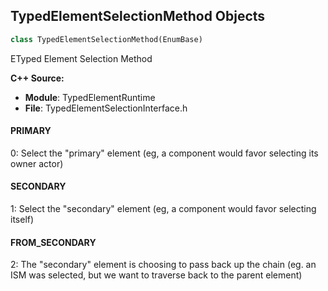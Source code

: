 ## TypedElementSelectionMethod Objects

```python
class TypedElementSelectionMethod(EnumBase)
```

ETyped Element Selection Method

**C++ Source:**

- **Module**: TypedElementRuntime
- **File**: TypedElementSelectionInterface.h

<a id="unreal.TypedElementSelectionMethod.PRIMARY"></a>

#### PRIMARY

0: Select the "primary" element (eg, a component would favor selecting its owner actor)

<a id="unreal.TypedElementSelectionMethod.SECONDARY"></a>

#### SECONDARY

1: Select the "secondary" element (eg, a component would favor selecting itself)

<a id="unreal.TypedElementSelectionMethod.FROM_SECONDARY"></a>

#### FROM_SECONDARY

2: The "secondary" element is choosing to pass back up the chain (eg. an ISM was selected, but we want to traverse back to the parent element)

<a id="unreal.TwoPlayerSplitScreenType"></a>